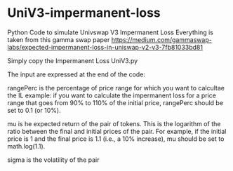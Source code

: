 # UniV3-impermanent-loss
Python Code to simulate Univswap V3 Impermanent Loss 
Everything is taken from this gamma swap paper https://medium.com/gammaswap-labs/expected-impermanent-loss-in-uniswap-v2-v3-7fb81033bd81


Simply copy the Impermanent Loss UniV3.py

The input are expressed at the end of the code:

rangePerc is the percentage of price range for which you want to calcultae the IL
example:  if you want to calculate the impermanent loss for a price range that goes from 90% to 110% of the initial price, rangePerc should be set to 0.1 (or 10%).

mu is he expected return of the pair of tokens. This is the logarithm 
of the ratio between the final and initial prices of the pair. For example, if the initial price is 1 and the final price is 1.1 (i.e., a 10% increase), mu should be set to math.log(1.1).

sigma is the volatility of the pair
